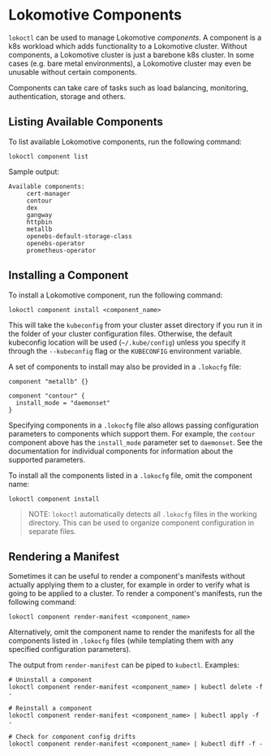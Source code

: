 # Lokomotive Components

`lokoctl` can be used to manage Lokomotive *components*. A component is a k8s workload which adds
functionality to a Lokomotive cluster. Without components, a Lokomotive cluster is just a barebone
k8s cluster. In some cases (e.g. bare metal environments), a Lokomotive cluster may even be
unusable without certain components.

Components can take care of tasks such as load balancing, monitoring, authentication, storage and
others.

## Listing Available Components

To list available Lokomotive components, run the following command:

```
lokoctl component list
```

Sample output:

```
Available components:
	 cert-manager
	 contour
	 dex
	 gangway
	 httpbin
	 metallb
	 openebs-default-storage-class
	 openebs-operator
	 prometheus-operator
```

## Installing a Component

To install a Lokomotive component, run the following command:

```
lokoctl component install <component_name>
```

This will take the `kubeconfig` from your cluster asset directory if you run it
in the folder of your cluster configuration files. Otherwise, the default kubeconfig
location will be used (`~/.kube/config`) unless you specify it through the `--kubeconfig`
flag or the `KUBECONFIG` environment variable.

A set of components to install may also be provided in a `.lokocfg` file:

```hcl
component "metallb" {}

component "contour" {
  install_mode = "daemonset"
}
```

Specifying components in a `.lokocfg` file also allows passing configuration parameters to
components which support them. For example, the `contour` component above has the `install_mode`
parameter set to `daemonset`. See the documentation for individual components for information about
the supported parameters.

To install all the components listed in a `.lokocfg` file, omit the component name:

```
lokoctl component install
```

>NOTE: `lokoctl` automatically detects all `.lokocfg` files in the working directory. This can be
>used to organize component configuration in separate files.

## Rendering a Manifest

Sometimes it can be useful to render a component's manifests without actually applying them to a
cluster, for example in order to verify what is going to be applied to a cluster. To render a
component's manifests, run the following command:

```
lokoctl component render-manifest <component_name>
```

Alternatively, omit the component name to render the manifests for all the components listed in
`.lokocfg` files (while templating them with any specified configuration parameters).

The output from `render-manifest` can be piped to `kubectl`. Examples:

```
# Uninstall a component
lokoctl component render-manifest <component_name> | kubectl delete -f -

# Reinstall a component
lokoctl component render-manifest <component_name> | kubectl apply -f -

# Check for component config drifts
lokoctl component render-manifest <component_name> | kubectl diff -f -
```
